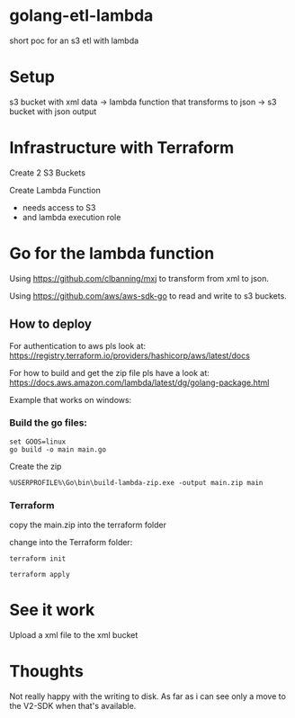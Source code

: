 # golang-etl-lambda
short poc for an s3 etl with lambda

# Setup
s3 bucket with xml data -> lambda function that transforms to json -> s3 bucket with json output

# Infrastructure with Terraform

Create 2 S3 Buckets

Create Lambda Function
* needs access to S3
* and lambda execution role

# Go for the lambda function

Using https://github.com/clbanning/mxj to transform from xml to json.

Using https://github.com/aws/aws-sdk-go to read and write to s3 buckets.

## How to deploy

For authentication to aws pls look at: https://registry.terraform.io/providers/hashicorp/aws/latest/docs

For how to build and get the zip file pls have a look at: https://docs.aws.amazon.com/lambda/latest/dg/golang-package.html

Example that works on windows:

### Build the go files:

```
set GOOS=linux
go build -o main main.go
```

Create the zip
```
%USERPROFILE%\Go\bin\build-lambda-zip.exe -output main.zip main
```

### Terraform
copy the main.zip into the terraform folder

change into the Terraform folder:
```
terraform init
```

```
terraform apply
```

# See it work

Upload a xml file to the xml bucket

# Thoughts

Not really happy with the writing to disk. As far as i can see only a move to the V2-SDK when that's available.